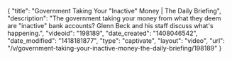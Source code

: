{
    "title": "Government Taking Your \"Inactive\" Money | The Daily Briefing",
    "description": "The government taking your money from what they deem are \"inactive\" bank accounts? Glenn Beck and his staff discuss what's happening.",
    "videoid": "198189",
    "date_created": "1408046542",
    "date_modified": "1418181877",
    "type": "captivate",
    "layout": "video",
    "url": "\/v\/government-taking-your-inactive-money-the-daily-briefing\/198189"
}